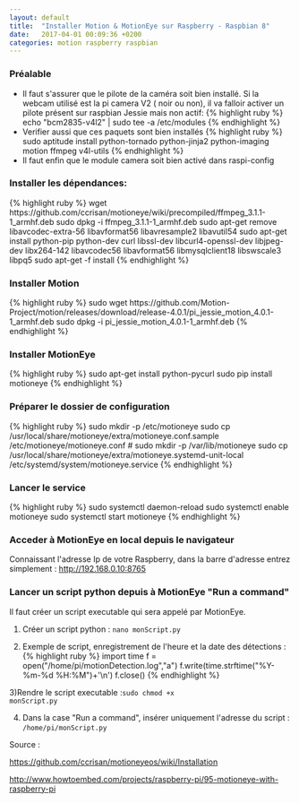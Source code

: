 ```yaml
---
layout: default
title:  "Installer Motion & MotionEye sur Raspberry - Raspbian 8"
date:   2017-04-01 00:09:36 +0200
categories: motion raspberry raspbian
---
```


<h3>Préalable</h3>
<ul>
<li>
Il faut s'assurer que le pilote de la caméra soit bien installé. Si la webcam utilisé est la pi camera V2 ( noir ou non), il va falloir activer un pilote présent sur raspbian Jessie mais non actif:
{% highlight ruby %}
echo "bcm2835-v4l2" | sudo tee -a /etc/modules
{% endhighlight %}


</li>
<li> Verifier aussi que ces paquets sont bien installés
{% highlight ruby %}
sudo aptitude install python-tornado python-jinja2 python-imaging motion ffmpeg v4l-utils
{% endhighlight %}
</li>
<li> Il faut enfin que le module camera soit bien activé dans raspi-config
</li>

</ul>


<h3>Installer les dépendances:</h3>
{% highlight ruby %}
wget https://github.com/ccrisan/motioneye/wiki/precompiled/ffmpeg_3.1.1-1_armhf.deb
sudo dpkg -i ffmpeg_3.1.1-1_armhf.deb
sudo apt-get remove libavcodec-extra-56 libavformat56 libavresample2 libavutil54
sudo apt-get install python-pip python-dev curl libssl-dev libcurl4-openssl-dev libjpeg-dev libx264-142 libavcodec56 libavformat56 libmysqlclient18 libswscale3 libpq5
sudo apt-get -f install
{% endhighlight %}

<h3>Installer Motion</h3>
{% highlight ruby %}
sudo wget https://github.com/Motion-Project/motion/releases/download/release-4.0.1/pi_jessie_motion_4.0.1-1_armhf.deb
sudo dpkg -i pi_jessie_motion_4.0.1-1_armhf.deb
{% endhighlight %}

<h3>Installer MotionEye</h3>
{% highlight ruby %}
sudo apt-get install python-pycurl
sudo pip install motioneye
{% endhighlight %}



<h3> Préparer le dossier de configuration</h3>
{% highlight ruby %}
sudo mkdir -p /etc/motioneye
sudo cp /usr/local/share/motioneye/extra/motioneye.conf.sample /etc/motioneye/motioneye.conf
#
sudo mkdir -p /var/lib/motioneye
sudo cp /usr/local/share/motioneye/extra/motioneye.systemd-unit-local /etc/systemd/system/motioneye.service
{% endhighlight %}

<h3>Lancer le service</h3>
{% highlight ruby %}
sudo systemctl daemon-reload
sudo systemctl enable motioneye
sudo systemctl start motioneye
{% endhighlight %}

<h3> Acceder à MotionEye en local depuis le navigateur </h3>

Connaissant l'adresse Ip de votre Raspberry, dans la barre d'adresse entrez simplement :  http://192.168.0.10:8765

<h3> Lancer un script python depuis à MotionEye  "Run a command" </h3>

Il faut créer un script executable qui sera appelé par MotionEye.

1) Créer un script python : <code>nano monScript.py</code>

2) Exemple de script, enregistrement de l'heure et la date des détections : 
{% highlight ruby %}
import time
f = open("/home/pi/motionDetection.log","a")
f.write(time.strftime("%Y-%m-%d %H:%M")+'\n')
f.close()
{% endhighlight %}

3)Rendre le script executable :<code>sudo chmod +x monScript.py</code>

4) Dans la case "Run a command", insérer uniquement l'adresse du script : <code>/home/pi/monScript.py </code>



Source :

<a href="https://github.com/ccrisan/motioneyeos/wiki/Installation" target="_blanck">https://github.com/ccrisan/motioneyeos/wiki/Installation</a>

<a href="http://www.howtoembed.com/projects/raspberry-pi/95-motioneye-with-raspberry-pi" target="_blanck">http://www.howtoembed.com/projects/raspberry-pi/95-motioneye-with-raspberry-pi</a>

